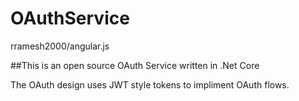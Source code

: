 # OAuthService
 rramesh2000/angular.js

 
 ##This is an open source OAuth Service written in .Net Core 
 
 The OAuth design uses JWT style tokens to impliment OAuth flows. 
